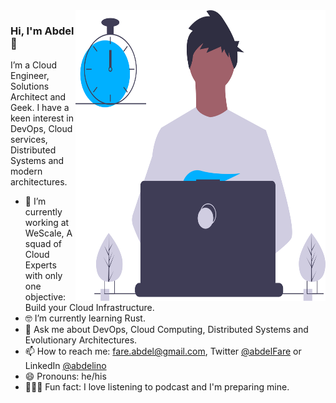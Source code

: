 <img align="right" src="https://github.com/abdelino17/abdelino17/blob/main/undraw_dev_productivity_umsq.svg" alt="Illustration of a productive dev" width=400px height=465px/>

### Hi, I'm Abdel 👋

I’m a Cloud Engineer, Solutions Architect and Geek. I have a keen interest in DevOps, Cloud services, Distributed Systems and modern architectures.

- 📱   I’m currently working at WeScale, A squad of Cloud Experts with only one objective: Build your Cloud Infrastructure.
- 🤓  I’m currently learning Rust.
- 💬  Ask me about DevOps, Cloud Computing, Distributed Systems and Evolutionary Architectures.
- 📫  How to reach me: fare.abdel@gmail.com, Twitter [@abdelFare](https://twitter.com/abdelFare) or LinkedIn [@abdelino](https://www.linkedin.com/in/abdelino)
- 😄  Pronouns: he/his
- 🚴🏽‍♀️  Fun fact: I love listening to podcast and I'm preparing mine.

